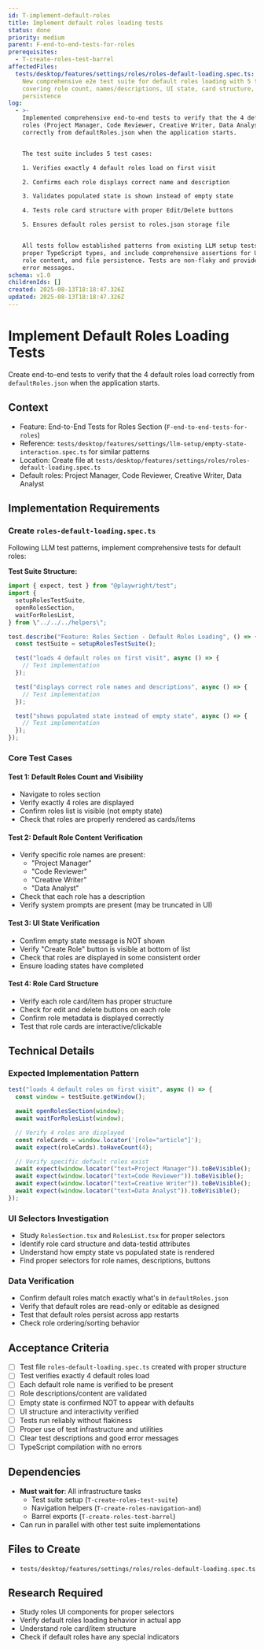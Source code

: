```yaml
---
id: T-implement-default-roles
title: Implement default roles loading tests
status: done
priority: medium
parent: F-end-to-end-tests-for-roles
prerequisites:
  - T-create-roles-test-barrel
affectedFiles:
  tests/desktop/features/settings/roles/roles-default-loading.spec.ts:
    New comprehensive e2e test suite for default roles loading with 5 test cases
    covering role count, names/descriptions, UI state, card structure, and file
    persistence
log:
  - >-
    Implemented comprehensive end-to-end tests to verify that the 4 default
    roles (Project Manager, Code Reviewer, Creative Writer, Data Analyst) load
    correctly from defaultRoles.json when the application starts. 


    The test suite includes 5 test cases:

    1. Verifies exactly 4 default roles load on first visit

    2. Confirms each role displays correct name and description

    3. Validates populated state is shown instead of empty state

    4. Tests role card structure with proper Edit/Delete buttons

    5. Ensures default roles persist to roles.json storage file


    All tests follow established patterns from existing LLM setup tests, use
    proper TypeScript types, and include comprehensive assertions for UI state,
    role content, and file persistence. Tests are non-flaky and provide clear
    error messages.
schema: v1.0
childrenIds: []
created: 2025-08-13T18:18:47.326Z
updated: 2025-08-13T18:18:47.326Z
---
```


# Implement Default Roles Loading Tests

Create end-to-end tests to verify that the 4 default roles load correctly from `defaultRoles.json` when the application starts.

## Context

- Feature: End-to-End Tests for Roles Section (`F-end-to-end-tests-for-roles`)
- Reference: `tests/desktop/features/settings/llm-setup/empty-state-interaction.spec.ts` for similar patterns
- Location: Create file at `tests/desktop/features/settings/roles/roles-default-loading.spec.ts`
- Default roles: Project Manager, Code Reviewer, Creative Writer, Data Analyst

## Implementation Requirements

### Create `roles-default-loading.spec.ts`

Following LLM test patterns, implement comprehensive tests for default roles:

**Test Suite Structure:**

```typescript
import { expect, test } from "@playwright/test";
import {
  setupRolesTestSuite,
  openRolesSection,
  waitForRolesList,
} from \"../../../helpers\";

test.describe("Feature: Roles Section - Default Roles Loading", () => {
  const testSuite = setupRolesTestSuite();

  test("loads 4 default roles on first visit", async () => {
    // Test implementation
  });

  test("displays correct role names and descriptions", async () => {
    // Test implementation
  });

  test("shows populated state instead of empty state", async () => {
    // Test implementation
  });
});
```

### Core Test Cases

#### Test 1: Default Roles Count and Visibility

- Navigate to roles section
- Verify exactly 4 roles are displayed
- Confirm roles list is visible (not empty state)
- Check that roles are properly rendered as cards/items

#### Test 2: Default Role Content Verification

- Verify specific role names are present:
  - "Project Manager"
  - "Code Reviewer"
  - "Creative Writer"
  - "Data Analyst"
- Check that each role has a description
- Verify system prompts are present (may be truncated in UI)

#### Test 3: UI State Verification

- Confirm empty state message is NOT shown
- Verify "Create Role" button is visible at bottom of list
- Check that roles are displayed in some consistent order
- Ensure loading states have completed

#### Test 4: Role Card Structure

- Verify each role card/item has proper structure
- Check for edit and delete buttons on each role
- Confirm role metadata is displayed correctly
- Test that role cards are interactive/clickable

## Technical Details

### Expected Implementation Pattern

```typescript
test("loads 4 default roles on first visit", async () => {
  const window = testSuite.getWindow();

  await openRolesSection(window);
  await waitForRolesList(window);

  // Verify 4 roles are displayed
  const roleCards = window.locator('[role="article"]');
  await expect(roleCards).toHaveCount(4);

  // Verify specific default roles exist
  await expect(window.locator("text=Project Manager")).toBeVisible();
  await expect(window.locator("text=Code Reviewer")).toBeVisible();
  await expect(window.locator("text=Creative Writer")).toBeVisible();
  await expect(window.locator("text=Data Analyst")).toBeVisible();
});
```

### UI Selectors Investigation

- Study `RolesSection.tsx` and `RolesList.tsx` for proper selectors
- Identify role card structure and data-testid attributes
- Understand how empty state vs populated state is rendered
- Find proper selectors for role names, descriptions, buttons

### Data Verification

- Confirm default roles match exactly what's in `defaultRoles.json`
- Verify that default roles are read-only or editable as designed
- Test that default roles persist across app restarts
- Check role ordering/sorting behavior

## Acceptance Criteria

- [ ] Test file `roles-default-loading.spec.ts` created with proper structure
- [ ] Test verifies exactly 4 default roles load
- [ ] Each default role name is verified to be present
- [ ] Role descriptions/content are validated
- [ ] Empty state is confirmed NOT to appear with defaults
- [ ] UI structure and interactivity verified
- [ ] Tests run reliably without flakiness
- [ ] Proper use of test infrastructure and utilities
- [ ] Clear test descriptions and good error messages
- [ ] TypeScript compilation with no errors

## Dependencies

- **Must wait for**: All infrastructure tasks
  - Test suite setup (`T-create-roles-test-suite`)
  - Navigation helpers (`T-create-roles-navigation-and`)
  - Barrel exports (`T-create-roles-test-barrel`)
- Can run in parallel with other test suite implementations

## Files to Create

- `tests/desktop/features/settings/roles/roles-default-loading.spec.ts`

## Research Required

- Study roles UI components for proper selectors
- Verify default roles loading behavior in actual app
- Understand role card/item structure
- Check if default roles have any special indicators
